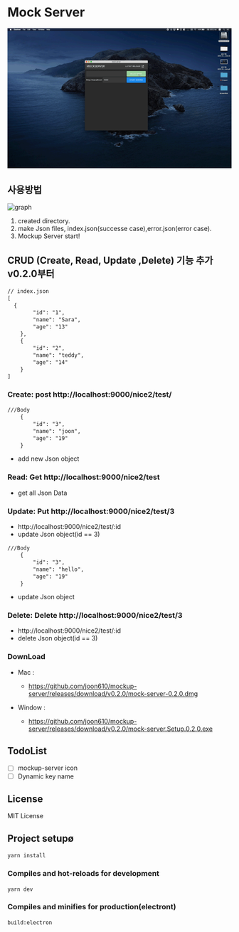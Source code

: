 # Mock Server 

![mock-manual](https://github.com/joon610/readMEImg/blob/master/mock-server/mock-manual.gif)

## 사용방법
<img src="https://joon610.github.io/assets/images/mockupServer/graph.png" alt="graph">

1. created directory.
2. make Json files, index.json(successe case),error.json(error case).
3. Mockup Server start! 

## CRUD (Create, Read, Update ,Delete) 기능 추가 v0.2.0부터
```
// index.json
[
  {
        "id": "1",
        "name": "Sara",
        "age": "13"
    },
    {
        "id": "2",
        "name": "teddy",
        "age": "14"
    }   
]
```

### Create: post http://localhost:9000/nice2/test/      
```
///Body
    {
        "id": "3",
        "name": "joon",
        "age": "19"
    } 
```
- add new Json object 

### Read: Get http://localhost:9000/nice2/test      
- get all Json Data

### Update: Put http://localhost:9000/nice2/test/3
 - http://localhost:9000/nice2/test/:id
 - update Json object(id == 3)
```
///Body
    {
        "id": "3",
        "name": "hello",
        "age": "19"
    } 
```    
- update Json object

### Delete: Delete http://localhost:9000/nice2/test/3      
- http://localhost:9000/nice2/test/:id
- delete Json object(id == 3)  

### DownLoad
- Mac : 
  - <https://github.com/joon610/mockup-server/releases/download/v0.2.0/mock-server-0.2.0.dmg>

- Window :
  - <https://github.com/joon610/mockup-server/releases/download/v0.2.0/mock-server.Setup.0.2.0.exe>

## TodoList 
- [ ] mockup-server icon
- [ ] Dynamic key name

## License

MIT License

## Project setupø
```
yarn install
```

### Compiles and hot-reloads for development
```
yarn dev
```

### Compiles and minifies for production(electront)
```
build:electron
```


